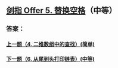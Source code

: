 ## [剑指 Offer 5. 替换空格](https://leetcode-cn.com/problems/merge-two-sorted-lists/)（中等）





### 答案：



#### [上一题（4. 二维数组中的查找）(简单)](https://github.com/sdwwld/leetCode/blob/master/src/main/java/com/wld/java/offer/剑指Offer04.md)

#### [下一题（6. 从尾到头打印链表）(中等)](https://github.com/sdwwld/leetCode/blob/master/src/main/java/com/wld/java/offer/剑指Offer06.md)
